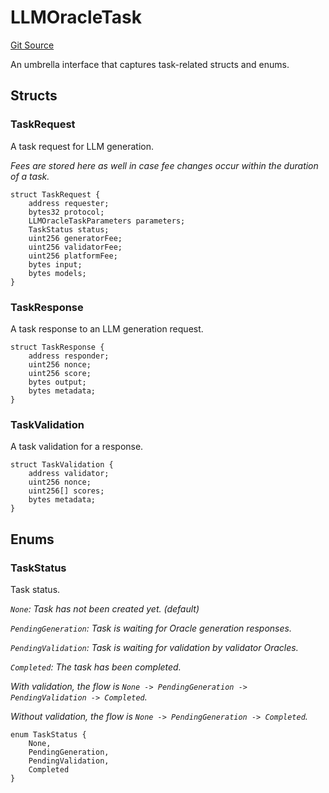 # LLMOracleTask
[Git Source](https://github.com/firstbatchxyz/dria-oracle-contracts/blob/cdb7cd04715c2a34800fff701d86f15ce85acfe1/src/LLMOracleTask.sol)

An umbrella interface that captures task-related structs and enums.


## Structs
### TaskRequest
A task request for LLM generation.

*Fees are stored here as well in case fee changes occur within the duration of a task.*


```solidity
struct TaskRequest {
    address requester;
    bytes32 protocol;
    LLMOracleTaskParameters parameters;
    TaskStatus status;
    uint256 generatorFee;
    uint256 validatorFee;
    uint256 platformFee;
    bytes input;
    bytes models;
}
```

### TaskResponse
A task response to an LLM generation request.


```solidity
struct TaskResponse {
    address responder;
    uint256 nonce;
    uint256 score;
    bytes output;
    bytes metadata;
}
```

### TaskValidation
A task validation for a response.


```solidity
struct TaskValidation {
    address validator;
    uint256 nonce;
    uint256[] scores;
    bytes metadata;
}
```

## Enums
### TaskStatus
Task status.

*`None`: Task has not been created yet. (default)*

*`PendingGeneration`: Task is waiting for Oracle generation responses.*

*`PendingValidation`: Task is waiting for validation by validator Oracles.*

*`Completed`: The task has been completed.*

*With validation, the flow is `None -> PendingGeneration -> PendingValidation -> Completed`.*

*Without validation, the flow is `None -> PendingGeneration -> Completed`.*


```solidity
enum TaskStatus {
    None,
    PendingGeneration,
    PendingValidation,
    Completed
}
```

